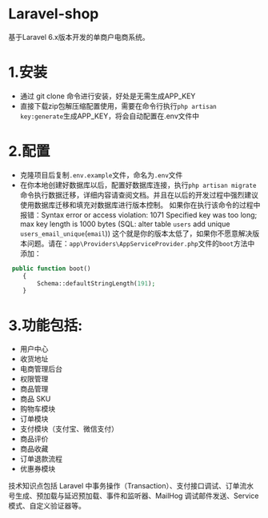 # Laravel-shop
基于Laravel 6.x版本开发的单商户电商系统。
# 1.安装
- 通过 git clone 命令进行安装，好处是无需生成APP_KEY
- 直接下载zip包解压缩配置使用，需要在命令行执行```php artisan key:generate```生成APP_KEY，将会自动配置在.env文件中
# 2.配置
- 克隆项目后复制```.env.example```文件，命名为```.env```文件
- 在你本地创建好数据库以后，配置好数据库连接，执行```php artisan migrate```命令执行数据迁移，详细内容请查阅文档。并且在以后的开发过程中强烈建议使用数据库迁移和填充对数据库进行版本控制。
如果你在执行该命令的过程中报错：Syntax error or access violation: 1071 Specified key was too long; max key length is 1000 bytes (SQL: alter table `users` add unique `users_email_unique`(`email`))
这个就是你的版本太低了，如果你不愿意解决版本问题。请在：```app\Providers\AppServiceProvider.php```文件的```boot```方法中添加：
```php
 public function boot()
    {
        Schema::defaultStringLength(191);
    }

```

# 3.功能包括:
- 用户中心
- 收货地址
- 电商管理后台
- 权限管理
- 商品管理
- 商品 SKU
- 购物车模块
- 订单模块
- 支付模块（支付宝、微信支付）
- 商品评价
- 商品收藏
- 订单退款流程
- 优惠券模块

技术知识点包括 Laravel 中事务操作（Transaction）、支付接口调试、订单流水号生成、预加载与延迟预加载、事件和监听器、MailHog 调试邮件发送、Service 模式、自定义验证器等。